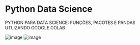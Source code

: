 # Python Data Science
PYTHON PARA DATA SCIENCE: FUNÇÕES, PACOTES E PANDAS UTLIZANDO GOOGLE COLAB

![image](https://user-images.githubusercontent.com/97696243/202939014-cc8db86f-e7f9-44de-9456-cd0b462cf5ab.png)
![image](https://user-images.githubusercontent.com/97696243/202939036-fc02382a-7614-46e7-8688-f177f7bb2362.png)


